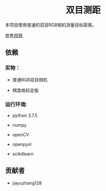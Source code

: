 <h1 align=center>双目测距</h1>

本项目使用普通的双目RGB相机测量目标距离。

[参考视频](https://www.youtube.com/watch?v=xjx4mbZXaNc)


## 依赖

### 实物：

+ 普通RGB双目相机

+ 棋盘格标定板

### 运行环境:

+ python 3.7.5

+ numpy
+ openCV
+ openpyxl
+ scikitlearn

## 贡献者

+ jiayuzhang128